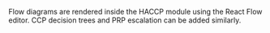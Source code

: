 Flow diagrams are rendered inside the HACCP module using the React Flow editor. CCP decision trees and PRP escalation can be added similarly.


